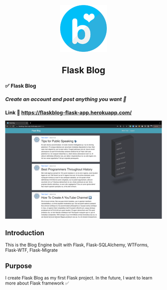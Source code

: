 <div align='center'>
<img src='./flaskBlog/static/favicon.ico' width='150px' height='150px'/>
</div>
<div align='center'>
<h1> Flask Blog </h1>
</div>

### ✅ Flask Blog

### _Create an account and post anything you want 📣_

### Link :link: https://flaskblog-flask-app.herokuapp.com/

<img src="./flaskBlog/static/demo.png">

## Introduction

This is the Blog Engine built with Flask, Flask-SQLAlchemy, WTForms, Flask-WTF, Flask-Migrate

## Purpose

I create Flask Blog as my first Flask project. 
In the future, I want to learn more about Flask framework ✅

